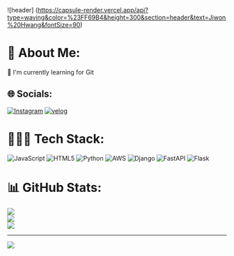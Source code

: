 ![header]
(https://capsule-render.vercel.app/api?type=waving&color=%23FF69B4&height=300&section=header&text=Jiwon%20Hwang&fontSize=90)

 # 💫 About Me:
🌱 I'm currently learning for Git


## 🌐 Socials:
[![Instagram](https://img.shields.io/badge/Instagram-pink.svg?logo=Instagram&logoColor=white)](https://instagram.com/sulfurrrjw) 
[![velog](https://img.shields.io/badge/Velog-11B48A?style=flat-square&logo=Vimeo&logoColor=white)](https://velog.io/@legendofjiwon/posts)


# 👩🏻‍💻 Tech Stack:
![JavaScript](https://img.shields.io/badge/javascript-%23323330.svg?style=for-the-badge&logo=javascript&logoColor=%23F7DF1E) ![HTML5](https://img.shields.io/badge/html5-%23E34F26.svg?style=for-the-badge&logo=html5&logoColor=white) ![Python](https://img.shields.io/badge/python-3670A0?style=for-the-badge&logo=python&logoColor=ffdd54) ![AWS](https://img.shields.io/badge/AWS-%23FF9900.svg?style=for-the-badge&logo=amazon-aws&logoColor=white) ![Django](https://img.shields.io/badge/django-%23092E20.svg?style=for-the-badge&logo=django&logoColor=white) ![FastAPI](https://img.shields.io/badge/FastAPI-005571?style=for-the-badge&logo=fastapi) ![Flask](https://img.shields.io/badge/flask-%23000.svg?style=for-the-badge&logo=flask&logoColor=white)
# 📊 GitHub Stats:
![](https://github-readme-stats.vercel.app/api?username=benchprincess&theme=dark&hide_border=false&include_all_commits=true&count_private=false)<br/>
![](https://github-readme-streak-stats.herokuapp.com/?user=benchprincess&theme=dark&hide_border=false)<br/>
![](https://github-readme-stats.vercel.app/api/top-langs/?username=benchprincess&theme=dark&hide_border=false&include_all_commits=true&count_private=false&layout=compact)

---
[![](https://visitcount.itsvg.in/api?id=benchprincess&icon=5&color=5)](https://visitcount.itsvg.in)

<!-- Proudly created with GPRM ( https://gprm.itsvg.in ) -->
